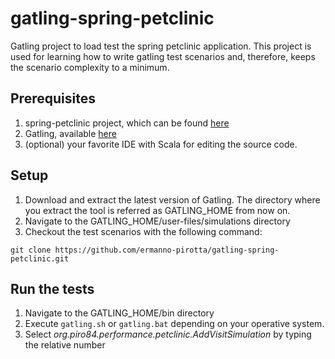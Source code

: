 # gatling-spring-petclinic
Gatling project to load test the spring petclinic application. This project is used for learning how to write gatling test scenarios and, therefore, keeps the scenario complexity to a minimum.

## Prerequisites
1. spring-petclinic project, which can be found [here](https://github.com/spring-projects/spring-petclinic)
2. Gatling, available [here](http://gatling.io/) 
3. (optional) your favorite IDE with Scala for editing the source code.

## Setup
1. Download and extract the latest version of Gatling. The directory where you extract the tool is referred as GATLING_HOME from now on.
2. Navigate to the GATLING_HOME/user-files/simulations directory
3. Checkout the test scenarios with the following command:
```
git clone https://github.com/ermanno-pirotta/gatling-spring-petclinic.git
```

## Run the tests
1. Navigate to the GATLING_HOME/bin directory
2. Execute `gatling.sh` or `gatling.bat` depending on your operative system.
3. Select *org.piro84.performance.petclinic.AddVisitSimulation* by typing the relative number